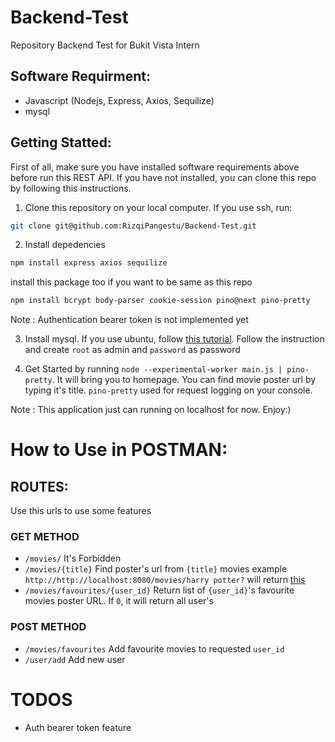 # Backend-Test
Repository Backend Test for Bukit Vista Intern

## Software Requirment:
- Javascript (Nodejs, Express, Axios, Sequilize)
- mysql

## Getting Statted:
First of all, make sure you have installed software requirements above before run this REST API. If you have not installed, you can clone this repo by following this instructions.
1. Clone this repository on your local computer. If you use ssh, run:
```bash
git clone git@github.com:RizqiPangestu/Backend-Test.git
```

2. Install depedencies
```bash
npm install express axios sequilize
```
install this package too if you want to be same as this repo
```bash
npm install bcrypt body-parser cookie-session pino@next pino-pretty
```
Note : Authentication bearer token is not implemented yet

3. Install mysql. If you use ubuntu, follow [this tutorial](https://www.digitalocean.com/community/tutorials/how-to-install-mysql-on-ubuntu-20-04). Follow the instruction and create `root` as admin and `password` as password

4. Get Started by running `node --experimental-worker main.js | pino-pretty`. It will bring you to homepage. You can find movie poster url by typing it's title. `pino-pretty` used for request logging on your console. 


Note : This application just can running on localhost for now. Enjoy:)

# How to Use in POSTMAN:
## ROUTES:
Use this urls to use some features

### GET METHOD
- `/movies/` It's Forbidden
- `/movies/{title}` Find poster's url from `{title}` movies
example `http://http://localhost:8080/movies/harry potter?` will return [this](https://m.media-amazon.com/images/M/MV5BMGVmMWNiMDktYjQ0Mi00MWIxLTk0N2UtN2ZlYTdkN2IzNDNlXkEyXkFqcGdeQXVyODE5NzE3OTE@._V1_SX300.jpg)
- `/movies/favourites/{user_id}` Return list of `{user_id}`'s favourite movies poster URL. If `0`, it will return all user's 

### POST METHOD
- `/movies/favourites` Add favourite movies to requested `user_id`
- `/user/add` Add new user

# TODOS
- Auth bearer token feature